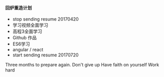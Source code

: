 #### 回炉重造计划
 * stop sending resume   20170420
 * 学习视频全面学习
 * 高程3全面学习
 * Github 作品
 * ES6学习
 * angular / react
 * start sending resume  20170720
 
 Three months to prepare again.
 Don't give up
 Have faith on yourself
 Work hard
 